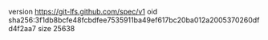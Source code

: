 version https://git-lfs.github.com/spec/v1
oid sha256:3f1db8bcfe48fcbdfee7535911ba49ef617bc20ba012a2005370260dfd4f2aa7
size 25638
